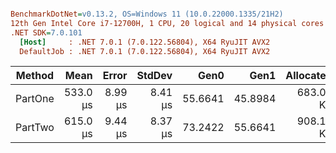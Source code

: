 ``` ini

BenchmarkDotNet=v0.13.2, OS=Windows 11 (10.0.22000.1335/21H2)
12th Gen Intel Core i7-12700H, 1 CPU, 20 logical and 14 physical cores
.NET SDK=7.0.101
  [Host]     : .NET 7.0.1 (7.0.122.56804), X64 RyuJIT AVX2
  DefaultJob : .NET 7.0.1 (7.0.122.56804), X64 RyuJIT AVX2


```
|  Method |     Mean |   Error |  StdDev |    Gen0 |    Gen1 | Allocated |
|-------- |---------:|--------:|--------:|--------:|--------:|----------:|
| PartOne | 533.0 μs | 8.99 μs | 8.41 μs | 55.6641 | 45.8984 | 683.05 KB |
| PartTwo | 615.0 μs | 9.44 μs | 8.37 μs | 73.2422 | 55.6641 | 908.18 KB |
